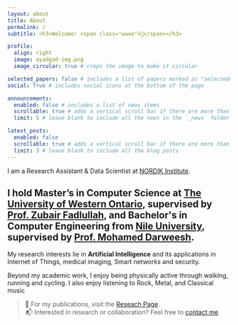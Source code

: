 ```yaml
---
layout: about
title: About
permalink: /
subtitle: <h3>Welcome! <span class="wave">👋</span></h3>

profile:
  align: right
  image: eyadgad-img.png
  image_circular: true # crops the image to make it circular

selected_papers: false # includes a list of papers marked as "selected={true}"
social: True # includes social icons at the bottom of the page

announcements:
  enabled: false # includes a list of news items
  scrollable: true # adds a vertical scroll bar if there are more than 3 news items
  limit: 5 # leave blank to include all the news in the `_news` folder

latest_posts:
  enabled: false
  scrollable: true # adds a vertical scroll bar if there are more than 3 new posts items
  limit: 3 # leave blank to include all the blog posts
---
```


I am a Research Assistant & Data Scientist at [NORDIK Institute](https://nordikinstitute.com).

## I hold **Master’s in Computer Science** at [The University of Western Ontario](https://www.uwo.ca/), supervised by [Prof. Zubair Fadlullah](https://www.zfadlullah.org/home), and **Bachelor's in Computer Engineering** from [Nile University](https://www.nu.edu.eg/), supervised by [Prof. Mohamed Darweesh](https://www.nu.edu.eg/academic-staff/dr-mohamed-s-darweesh).

My research interests lie in **Artificial Intelligence** and its applications in Internet of Things, medical imaging, Smart networks and security.

Beyond my academic work, I enjoy being physically active through walking, running and cycling. I also enjoy listening to Rock, Metal, and Classical music

> 🔗 For my publications, visit the [Reseach Page](/research/).  
> 📬 Interested in research or collaboration? Feel free to [contact me](/contact).
